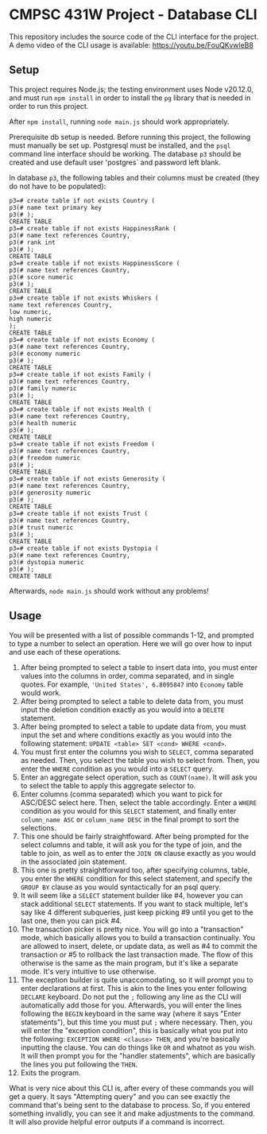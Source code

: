 

# CMPSC 431W Project - Database CLI

This repository includes the source code of the CLI interface for the project.
A demo video of the CLI usage is available: 
https://youtu.be/FouQKvwleB8
   

## Setup  
This project requires Node.js; the testing environment uses Node v20.12.0, and must run `npm install` in order to install the `pg` library that is needed in order to run this project.

After `npm install`, running `node main.js` should work appropriately.

Prerequisite db setup is needed. Before running this project, the following must manually be set up.
Postgresql must be installed, and the `psql` command line interface should be working. The database `p3` should be created and use default user 'postgres` and password left blank.  

In database `p3`, the following tables and their columns must be created  (they do not have to be populated):
```
p3=# create table if not exists Country (
p3(# name text primary key
p3(# );
CREATE TABLE
p3=# create table if not exists HappinessRank (
p3(# name text references Country,
p3(# rank int
p3(# );
CREATE TABLE
p3=# create table if not exists HappinessScore (
p3(# name text references Country,
p3(# score numeric
p3(# );
CREATE TABLE
p3=# create table if not exists Whiskers (
name text references Country,
low numeric,
high numeric
);
CREATE TABLE
p3=# create table if not exists Economy (
p3(# name text references Country,
p3(# economy numeric
p3(# );
CREATE TABLE
p3=# create table if not exists Family (
p3(# name text references Country,
p3(# family numeric
p3(# );
CREATE TABLE
p3=# create table if not exists Health (
p3(# name text references Country,
p3(# health numeric
p3(# );
CREATE TABLE
p3=# create table if not exists Freedom (
p3(# name text references Country,
p3(# freedom numeric
p3(# );
CREATE TABLE
p3=# create table if not exists Generosity (
p3(# name text references Country,
p3(# generosity numeric
p3(# );
CREATE TABLE
p3=# create table if not exists Trust (
p3(# name text references Country,
p3(# trust numeric
p3(# );
CREATE TABLE
p3=# create table if not exists Dystopia (
p3(# name text references Country,
p3(# dystopia numeric
p3(# );
CREATE TABLE
```

Afterwards, `node main.js` should work without any problems!

## Usage

You will be presented with a list of possible commands 1-12, and prompted to type a number to select an operation. Here we will go over how to input and use each of these operations.

1. After being prompted to select a table to insert data into, you must enter values into the columns in order, comma separated, and in single quotes. For example, `'United States', 6.8095847` into `Economy` table would work.
2. After being prompted to select a table to delete data from, you must input the deletion condition exactly as you would into a `DELETE` statement.
3. After being prompted to select a table to update data from, you must input the set and where conditions exactly as you would into the following statement: `UPDATE <table> SET <cond> WHERE <cond>`.
4. You must first enter the columns you wish to `SELECT`, comma separated as needed. Then, you select the table you wish to select from. Then, you enter the `WHERE` condition as you would into a `SELECT` query.
5. Enter an aggregate select operation, such as `COUNT(name)`. It will ask you to select the table to apply this aggregate selector to.
6. Enter columns (comma separated) which you want to pick for ASC/DESC select here. Then, select the table accordingly. Enter a `WHERE` condition as you would for this `SELECT` statement, and finally enter `column_name ASC` or `column_name DESC` in the final prompt to sort the selections.
7. This one should be fairly straightfoward. After being prompted for the select columns and table, it will ask you for the type of join, and the table to join, as well as to enter the `JOIN ON` clause exactly as you would in the associated join statement.
8. This one is pretty straightforward too, after specifying columns, table, you enter the `WHERE` condition for this select statement, and specify the `GROUP BY` clause as you would syntactically for an psql query.
9. It will seem like a `SELECT` statement builder like #4, however you can stack additional `SELECT` statements. If you want to stack multiple, let's say like 4 different subqueries, just keep picking #9 until you get to the last one, then you can pick #4.
10. The transaction picker is pretty nice. You will go into a "transaction" mode, which basically allows you to build a transaction continually. You are allowed to insert, delete, or update data, as well as #4 to commit the transaction or #5 to rollback the last transaction made. The flow of this otherwise is the same as the main program, but it's like a separate mode. It's very intuitive to use otherwise.
11. The exception builder is quite unaccomodating, so it will prompt you to enter declarations at first. This is akin to the lines you enter following `DECLARE` keyboard. Do not put the `;` following any line as the CLI will automatically add those for you.
Afterwards, you will enter the lines following the `BEGIN` keyboard in the same way (where it says "Enter statements"), but this time you must put `;` where necessary. 
Then, you will enter the "exception condition", this is basically what you put into the following:
`EXCEPTION WHERE <clause> THEN`, and you're basically inputting the clause. You can do things like `OR` and whatnot as you wish. It will then prompt you for the "handler statements", which are basically the lines you put following the `THEN`.
12. Exits the program.

What is very nice about this CLI is, after every of these commands you will get a query. It says "Attempting query" and you can see exactly the command that's being sent to the database to process. So, if you entered something invalidly, you can see it and make adjustments to the command. It will also provide helpful error outputs if a command is incorrect.